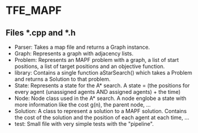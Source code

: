 # TFE_MAPF

## Files *.cpp and *.h
<ul>
<li> Parser: Takes a map file and returns a Graph instance. </li>
<li> Graph: Represents a graph with adjacency lists. </li>
<li> Problem: Represents an MAPF problem with a graph, a list of start positions, a list of target positions and an objective function. </li>
<li> library: Contains a single function aStarSearch() which takes a Problem and returns a Solution to that problem. </li>
<li> State: Represents a state for the A* search. A state = (the positions for every agent (unassigned agents AND assigned agents) + the time)</li>
<li> Node: Node class used in the A* search. A node englobe a state with more information like the cost g(n), the parent node, ...</li>
<li> Solution: A class to represent a solution to a MAPF solution. Contains the cost of the solution and the position of each agent at each time, ... </li>
<li> test: Small file with very simple tests with the "pipeline". </li>
</ul>
